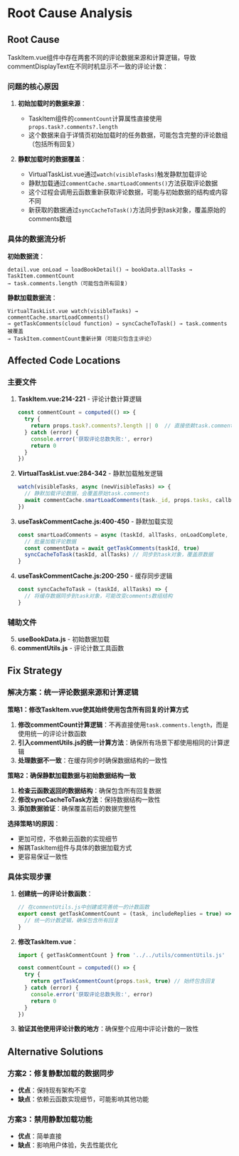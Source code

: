# Root Cause Analysis

## Root Cause

TaskItem.vue组件中存在两套不同的评论数据来源和计算逻辑，导致commentDisplayText在不同时机显示不一致的评论计数：

### 问题的核心原因

1. **初始加载时的数据来源**：
   - TaskItem组件的`commentCount`计算属性直接使用`props.task?.comments?.length`
   - 这个数据来自于详情页初始加载时的任务数据，可能包含完整的评论数组（包括所有回复）

2. **静默加载时的数据覆盖**：
   - VirtualTaskList.vue通过`watch(visibleTasks)`触发静默加载评论
   - 静默加载通过`commentCache.smartLoadComments()`方法获取评论数据
   - 这个过程会调用云函数重新获取评论数据，可能与初始数据的结构或内容不同
   - 新获取的数据通过`syncCacheToTask()`方法同步到task对象，覆盖原始的comments数组

### 具体的数据流分析

**初始数据流**：
```
detail.vue onLoad → loadBookDetail() → bookData.allTasks → TaskItem.commentCount
→ task.comments.length（可能包含所有回复）
```

**静默加载数据流**：
```
VirtualTaskList.vue watch(visibleTasks) → commentCache.smartLoadComments() 
→ getTaskComments(cloud function) → syncCacheToTask() → task.comments被覆盖
→ TaskItem.commentCount重新计算（可能只包含主评论）
```

## Affected Code Locations

### 主要文件

1. **TaskItem.vue:214-221** - 评论计数计算逻辑
   ```javascript
   const commentCount = computed(() => {
     try {
       return props.task?.comments?.length || 0  // 直接依赖task.comments
     } catch (error) {
       console.error('获取评论总数失败:', error)
       return 0
     }
   })
   ```

2. **VirtualTaskList.vue:284-342** - 静默加载触发逻辑
   ```javascript
   watch(visibleTasks, async (newVisibleTasks) => {
     // 静默加载评论数据，会覆盖原始task.comments
     await commentCache.smartLoadComments(task._id, props.tasks, callback, true)
   })
   ```

3. **useTaskCommentCache.js:400-450** - 静默加载实现
   ```javascript
   const smartLoadComments = async (taskId, allTasks, onLoadComplete, silent) => {
     // 批量加载评论数据
     const commentData = await getTaskComments(taskId, true)
     syncCacheToTask(taskId, allTasks) // 同步到task对象，覆盖原数据
   }
   ```

4. **useTaskCommentCache.js:200-250** - 缓存同步逻辑
   ```javascript
   const syncCacheToTask = (taskId, allTasks) => {
     // 将缓存数据同步到task对象，可能改变comments数组结构
   }
   ```

### 辅助文件

5. **useBookData.js** - 初始数据加载
6. **commentUtils.js** - 评论计数工具函数

## Fix Strategy

### 解决方案：统一评论数据来源和计算逻辑

**策略1：修改TaskItem.vue使其始终使用包含所有回复的计算方式**

1. **修改commentCount计算逻辑**：不再直接使用`task.comments.length`，而是使用统一的评论计数函数
2. **引入commentUtils.js的统一计算方法**：确保所有场景下都使用相同的计算逻辑
3. **处理数据不一致**：在缓存同步时确保数据结构的一致性

**策略2：确保静默加载数据与初始数据结构一致**

1. **检查云函数返回的数据结构**：确保包含所有回复数据
2. **修改syncCacheToTask方法**：保持数据结构一致性
3. **添加数据验证**：确保覆盖前后的数据完整性

**选择策略1的原因**：
- 更加可控，不依赖云函数的实现细节
- 解耦TaskItem组件与具体的数据加载方式
- 更容易保证一致性

### 具体实现步骤

1. **创建统一的评论计数函数**：
   ```javascript
   // 在commentUtils.js中创建或完善统一的计数函数
   export const getTaskCommentCount = (task, includeReplies = true) => {
     // 统一的计数逻辑，确保包含所有回复
   }
   ```

2. **修改TaskItem.vue**：
   ```javascript
   import { getTaskCommentCount } from '../../utils/commentUtils.js'
   
   const commentCount = computed(() => {
     try {
       return getTaskCommentCount(props.task, true) // 始终包含回复
     } catch (error) {
       console.error('获取评论总数失败:', error)
       return 0
     }
   })
   ```

3. **验证其他使用评论计数的地方**：确保整个应用中评论计数的一致性

## Alternative Solutions

### 方案2：修复静默加载的数据同步
- **优点**：保持现有架构不变
- **缺点**：依赖云函数实现细节，可能影响其他功能

### 方案3：禁用静默加载功能
- **优点**：简单直接
- **缺点**：影响用户体验，失去性能优化